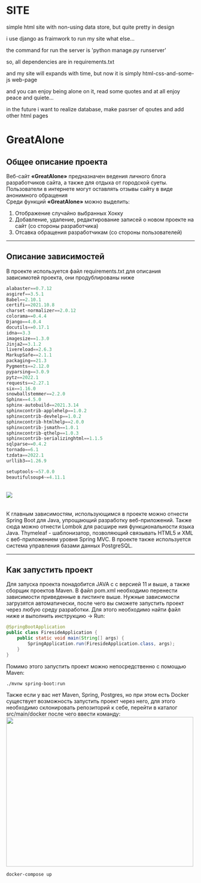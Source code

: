 # SITE
simple html site with non-using data store, but quite pretty in design

i use django as fraimwork to run my site
what else...

the command for run the server is 'python manage.py runserver'

so, all dependencies are in requirements.txt

and my site will expands with time, but now it is simply html-css-and-some-js web-page

and you can enjoy being alone on it, read some quotes and at all enjoy peace and quiete...

in the future i want to realize database, make pasrser of qoutes and add other html pages


# GreatAlone
## Общее описание проекта
Веб-сайт **«GreatAlone»** предназначен ведения личного блога разработчиков сайта, а также для отдыха от городской суеты.
Пользователи в интернете могут оставлять отзывы сайту в виде анонимного обращения<br>
Среди функций **«GreatAlone»** можно выделить:
1. Отображение случайно выбранных Хокку
2. Добавление, удаление, редактирование записей о новом проекте на сайт (со стороны разработчика)
3. Отсавка обращения разработчикам (со стороны пользователей)

---

## Описание зависимостей
В проекте используется файл requirements.txt для описания зависимотей проекта, они продублированы ниже<br>
```groovy
alabaster==0.7.12
asgiref==3.5.1
Babel==2.10.1
certifi==2021.10.8
charset-normalizer==2.0.12
colorama==0.4.4
Django==4.0.4
docutils==0.17.1
idna==3.3
imagesize==1.3.0
Jinja2==3.1.2
livereload==2.6.3
MarkupSafe==2.1.1
packaging==21.3
Pygments==2.12.0
pyparsing==3.0.9
pytz==2022.1
requests==2.27.1
six==1.16.0
snowballstemmer==2.2.0
Sphinx==4.5.0
sphinx-autobuild==2021.3.14
sphinxcontrib-applehelp==1.0.2
sphinxcontrib-devhelp==1.0.2
sphinxcontrib-htmlhelp==2.0.0
sphinxcontrib-jsmath==1.0.1
sphinxcontrib-qthelp==1.0.3
sphinxcontrib-serializinghtml==1.1.5
sqlparse==0.4.2
tornado==6.1
tzdata==2022.1
urllib3==1.26.9

setuptools~=57.0.0
beautifulsoup4~=4.11.1
```
<br>
<a href="https://github.com/worldbeater/dta">
  <img src="./webapp/static/logo.svg">
</a>
<br>
<br><br>
К главным зависимостям, использующимся в проекте можно отнести Spring Boot для Java, упрощающий разработку веб-приложений. Также сюда можно отнести Lombok для расшире
ния функциональности языка Java. Thymeleaf - шаблонизатор, позволяющий связывать HTML5 и XML с веб-приложением уровня Spring MVC. В проекте также используется система управления базами данных PostgreSQL.

---

## Как запустить проект
Для запуска проекта понадобится JAVA с с версией 11 и выше, а также сборщик проектов Maven. В файл pom.xml необходимо перенести зависимости приведенные в листинге выше. Нужные зависимости загрузятся автоматически, после чего вы сможете запустить проект через любую среду разработки. Для этого необходимо найти файл ниже и выполнить инструкцию -> Run:
```java
@SpringBootApplication
public class FiresideApplication {
	public static void main(String[] args) {
		SpringApplication.run(FiresideApplication.class, args);
	}
}
```
Помимо этого запустить проект можно непосредственно с помощью Maven:
```bash
./mvnw spring-boot:run
```
Также если у вас нет Maven, Spring, Postgres, но при этом есть Docker существует возможность запустить проект через него, для этого необходимо склонировать репозиторий к себе, перейти в каталог src/main/docker после чего ввести команду:
<img src="https://www.docker.com/wp-content/uploads/2022/03/vertical-logo-monochromatic.png" width="500px" height="400px">
```docker
docker-compose up
```

